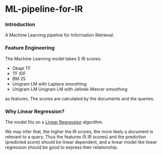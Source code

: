 # ML-pipeline-for-IR

### Introduction

A Machine Learning pipeline for Information Retrieval.

### Feature Engineering

The Machine Learning model takes 5 IR scores: 
* Okapi TF
* TF IDF
* BM 25
* Unigram LM with Laplace smoothing
* Unigram LM Unigram LM with Jelinek-Mercer smoothing 

as features. The scores are calculated by the documents and the queries.

### Why Linear Regression?

The model fits on a [Linear Regression](https://en.wikipedia.org/wiki/Linear_regression) algorithm.

We may infer that, the higher the IR scores, the more likely a document is relevant to a query. Thus the features (5 IR scores) and the prediction (predicted score) should be linear dependent, and a linear model like linear regression should be good to express their relationship.
